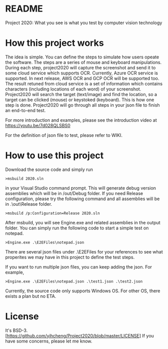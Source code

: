 # README #

Project 2020: What you see is what you test by computer vision technology

# How this project works #

The idea is simple. You can define the steps to simulate how users opeate the software. The steps are a series of mouse and keyboard manipulations. During each step, project2020 will capture the screenshot and send it to some cloud service which supports OCR. Currently, Azure OCR service is supported. In next release, AWS OCR and GCP OCR will be supported too. The result retuned from cloud service is a set of information which contains characters (including locations of each word) of your screenshot. Project2020 will search the target (text/image) and find the location, so a target can be clicked (mouse) or keystoked (keyboard). This is how one step is done. Project2020 will go through all steps in your json file to finish an end-to-end test. 

For more introduction and examples, please see the introduction video at https://youtu.be/7d028QLSBS0 

For the definition of json file to test, please refer to WIKI.

# How to use this project #

Download the source code and simply run 

```
>msbuild 2020.sln 
```

in your Visual Studio command prompt. This will generate debug version assemblies which will be in /out/Debug folder. If you need Release configuration, please try the following command and all assemblies will be in .\out\Release folder.

```
>msbuild /p:Configuration=Release 2020.sln
```

After msbuild, you will see Engine.exe and related assemblies in the output folder. 
You can simply run the following code to start a simple test on notepad.

```
>Engine.exe .\E2EFiles\notepad.json 
```

There are several json files under .\E2EFiles for your references to see what properites we may have in this project to define the test steps.

If you want to run multiple json files, you can keep adding the json. For example,

```
>Engine.exe .\E2EFiles\notepad.json .\test1.json .\test2.json
```

Currently, the source code only supports Windows OS. For other OS, there exists a plan but no ETA.

# License #

It's BSD-3. [https://github.com/yihcheng/Project2020/blob/master/LICENSE]
If you have some concerns, please let me know.
